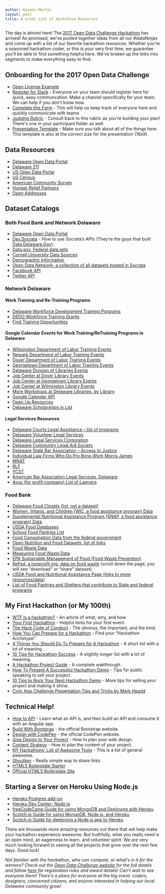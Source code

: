 ```yaml
---
author: Aiyani Martin
layout: post
title: A Great List of Hackathon Resources
---
```

The day is almost here! The [2017 Open Data Challenge Hackathon](https://open-data-delaware.ticketleap.com/open-data-challenge-hackathon/) has arrived! As promised, we've pooled together ideas from all our #dataNinjas and come up with a list of our favorite hackathon resources. Whether you’re a seasoned hackathon coder, or this is your very first time, we guarantee you’ll be able to find something helpful here.  We’ve broken up the links into segments to make everything easy to find.


## Onboarding for the 2017 Open Data Challenge
* [Open License Example](https://github.com/OpenDataDE/SampleHackathonLicense)
* [Register for Slack](https://opendatadeslack.herokuapp.com/) - Everyone on your team should register here for quick, easy communcation. Make a channel specifically for your team. We can help if you don't know how.
* [Complete this Form](https://docs.google.com/forms/d/e/1FAIpQLSd6TNh9j-yOSazm68px1E9L9JRcRZBDlzkmzMKV8zFz0eQJ3w/viewform) - This will help us keep track of everyone here and quickly communicate with teams
* [Judging Rubric](https://www.dropbox.com/s/f0byuykq3sptoau/Judging%20Rubric.pdf?dl=0) - Consult back to this rubric as you're building your plan! There's one in your participant folder as well.
* [Presentation Template](https://www.dropbox.com/s/ues7urm7qpxw5u9/Presentation%20Template.pptx?dl=0) - Make sure you talk about all of the things here. This template is also at the correct size for the presentation (16x9).


## Data Resources

* [Delaware Open Data Portal](https://data.delaware.gov)
* [Delaware 211](http://www.delaware211.org/)
* [US Open Data Portal](https://data.gov)
* [US Census](https://census.gov)
* [American Community Survey](https://www.census.gov/programs-surveys/acs/)
* [Hunger Relief Partners](https://www.dropbox.com/s/yoykmzxy2iuv42y/Hunger%20Relief%20Partners.xls?dl=0)
* [Open Addresses](https://openaddresses.io)


## Dataset Catalogs

### Both Food Bank and Network Delaware

* [Delaware Open Data Portal](https://data.delaware.gov/)
* [Dev.Socrata](https://dev.socrata.com/) - How to use Socrata’s APIs (They’re the guys that built [Data.Delaware.Gov](https://data.delaware.gov/)).
* [Data.gov, Federal data sets](https://www.data.gov/developers/apis)
* [Cornell University Data Sources](https://www.ciser.cornell.edu/ASPs/datasource.asp)
* [Demographic Information](https://www.census.gov/)
* [Open Data Network- a collection of all datasets hosted in Socrata](https://www.opendatanetwork.com/)
* [Facebook API](https://developers.facebook.com/)
* [Twitter API](https://dev.twitter.com/)

### Network Delaware

#### Work Training and Re-Training Programs

* [Delaware Workforce Development Training Programs](https://joblink.delaware.gov/ada/services/schools/SchResults.cfm)
* [DEDO Workforce Training Grants](http://dedo.delaware.gov/Incentives/Workforce-TrainingGrants#governors-education-grant-unemployed-workers)
* [Find Training Opportunities](https://www.careeronestop.org/FindTraining/find-training.aspx?frd=true)

#### Google Calendar Events for Work Training/ReTraining Programs in Delaware

* [Wilmington Department of Labor Training Events](https://calendar.google.com/calendar/embed?src=va42tlhvsf8j5l1fre9ns2emsc@group.calendar.google.com&ctz=America/New_York&pli=1)
* [Newark Department of Labor Training Events](https://calendar.google.com/calendar/embed?src=jh5du3m782a2vp112prc8e9bg0%40group.calendar.google.com&ctz=America/New_York)
* [Dover Department of Labor Training Events](https://calendar.google.com/calendar/embed?src=adjk7qm5m59l12j1epsu4kv2kg%40group.calendar.google.com&ctz=America/New_York)
* [Georgetown Department of Labor Training Events](https://calendar.google.com/calendar/embed?src=27nu8qfgg4l3c0jgfofkickgb0%40group.calendar.google.com&ctz=America/New_York)
* [Delaware Division of Libraries Events](http://lib.de.us/is/workshops/)
* [Job Center at Dover Library Events](http://de.evanced.info/delaware/lib/eventcalendar.asp?libnum=8)
* [Job Center at Georgetown Library Events](http://de.evanced.info/delaware/lib/eventcalendar.asp?libnum=11)
* [Job Center at Wilmington Library Events](http://de.evanced.info/delaware/lib/eventcalendar.asp?libnum=31)
* [More Workshops at Delaware Libraries, by Library](http://lib.de.us/is/workshops/)
* [Google Calendar API](https://developers.google.com/google-apps/calendar/)
* [Open Up Resources](http://openupresources.org/)
* [Delaware Scholarships in List](http://scholarships.delawaregoestocollege.org/listing/)

#### Legal Services Resources

* [Delaware Courts Legal Assistance – list of programs](http://courts.delaware.gov/help/legalassistance.aspx)
* [Delaware Volunteer Legal Services](http://www.dvls.org/)
* [Delaware Legal Services Corporation](http://www.lscd.com/)
* [Delaware Community Legal Aid Society](http://www.declasi.org/)
* [Delaware State Bar Association – Access to Justice](https://www.dsba.org/access-to-justice-program/)
* [Individual Law Firms Who Do Pro Bono Work Morris James](http://www.morrisjames.com/careers-why-probono.html)
* [MNAT](http://www.mnat.com/about/pro-bono/)
* [RLF](https://www.rlf.com/4782)
* [YCST](http://www.youngconaway.com/probono/)
* [American Bar Association Legal Services, Delaware](https://www.americanbar.org/portals/public_resources/aba_home_front/directory_programs/delaware.html)
* [Avvo (for profit company) List of Lawyers](https://www.avvo.com/all-lawyers/de.html)

### Food Bank

* [Delaware Food Closets (list, not a dataset)](http://www.dhss.delaware.gov/dhss/foodbank/resourcelocator.html)
* [Women, Infants, and Children (WIC, a food assistance program) Data](https://www.fns.usda.gov/pd/wic-program)
* [Supplemental Nutritional Assistance Program (SNAP, a food assistance program) Data](https://www.fns.usda.gov/pd/supplemental-nutritionassistance-program-snap)
* [USDA Food Databases](https://www.nal.usda.gov/fnic/databases)
* [School Food Pantries List](http://www.fbd.org/program/school-pantries/)
* [Food Consumption Data from the federal government](https://catalog.data.gov/dataset?tags=food-consumption)
* [Open Nutrition and Food Datasets, list of links](http://nutsci.org/opennutrition-food-data/)
* [Food Waste Data](https://www.usda.gov/oce/foodwaste/faqs.htm)
* [Measuring Food Waste Data](https://www.usda.gov/oce/foodwaste/resources/measurement.htm)
* [EPA Sustainable Management of Food (Food Waste Prevention)](https://www.epa.gov/sustainable-management-food)
* [ReFed, a nonprofit org, data on food waste](http://www.refed.com/?sort=economic-value-per-ton) (scroll down the page, you will see “download” or “share” dataset)
* [USDA Food and Nutritional Assistance Page (links to more resources/data)](https://www.ers.usda.gov/topics/food-nutrition-assistance/)
* [List of Food Pantries and Shelters that contribute to State and federal programs](http://www.gss.omb.delaware.gov/food/locations.shtml)

## My First Hackathon (or My 100th)

* [WTF is a hackathon?](https://medium.com/hackathons-anonymous/wtf-is-a-hackathon-92668579601) - An article of what, why, and how.
* [Your First Hackathon](http://news.mlh.io/your-first-hackathon-10-07-2013) - Helpful hints for your first event.
* [The Hack Code of Conduct](http://hackcodeofconduct.org/) - The obvious, the important, and the kind.
* [How You Can Prepare for a Hackathon](http://sendgrid.com/blog/prepare-hackathon/) - Find your “Hackathon Archetype”.
* [4 Things You Should Do To Prepare for A Hackathon](http://blog.onemonthrails.com/4-things-you-can-do-to-prepare-for-your-first-hackathon/) - A short list with a lot of meaning.
* [10 Tips for Hackathon Success](https://www.appsembler.com/blog/10-tips-for-hackathon-success/) - A slightly longer list with a lot of meaning.
* [A Hackathon Project Guide](https://medium.com/@nicholasmwalsh/zero-to-hero-in-36-hours-a-hackathon-project-guide-e7aeb5989c74) - A complete wakthrough.
* [How To Present A Successful Hackathon Demo](http://techcrunch.com/2014/09/01/how-to-crush-your-hackathon-demo/) - Tips for public speaking to sell your project.
* [10 Tips to Rock Your Next Hackathon Demo](http://angelhack.com/2016/07/08/10-tips-hackathon-demo/) - More tips for selling your project and making it shine.
* [Civic App Challenge Presentation Tips and Tricks by Mark Headd](https://medium.com/@mheadd/civic-app-challenge-presentation-tips-tricks-cf3684aaa95d)


## Technical Help!

* [How to API](https://github.com/BoilerCamp/how-to-api) - Learn what an API is, and then build an API and consume it with an Angular app.
* [Build With Bootstrap](https://startbootstrap.com/) - the official Bootstrap website.
* [Design with CodePen](https://codepen.io/) - the official CodePen website.
* [Give Design to Your Project](http://www.opendatadelaware.com/blog/How-To-Web-Design/) - How to plan your web design.
* [Content Strategy](http://www.opendatadelaware.com/blog/Content-Strategy/) - How to plan the content of your project.
* [NY Hackathons’ List of Awesome Tools](http://nyhackathons.com/tools/) - This is a list of general awesome.
* [Shoutkey](http://shoutkey.com) - Really simple way to share links
* [HTML5 Boilerplate Starter](http://www.initializr.com/)
* [Official HTML5 Boilerplate Site](https://html5boilerplate.com/)

## Starting a Server on Heroku Using Node.js

* [Heroku Postgres add-on](https://devcenter.heroku.com/articles/heroku-postgresql)
* [Heroku Dev Center- Node.js](https://devcenter.heroku.com/categories/nodejs)
* [freeCodeCamp Guide for using MongoDB and Deploying with Heroku](https://forum.freecodecamp.com/t/guide-for-using-mongodb-and-deploying-to-heroku/19347)
* [Scotch.io Guide for using MongoDB, Node.js, and Heroku](https://scotch.io/tutorials/use-mongodb-with-a-node-application-on-heroku)
* [Scotch.io Guide for deploying a Node.js app to Heroku](https://scotch.io/tutorials/how-to-deploy-a-node-js-app-to-heroku)

There are thousands more amazing resources out there that will help make your hackathon experience awesome. But truthfully, what you really need is an open mind, an eagerness to learn, and volunteer spirit.  We are very much looking forward to seeing all the projects that grow over the next few days. Good luck!

_Not familiar with the hackathon, who can compete, or what's in it for the winners? Check out the [Open Data Challenge website](http://opendatachallenge.com/) for the full details and follow [here](https://open-data-delaware.ticketleap.com/open-data-challenge-hackathon/) for registration rules and award details!  Can't wait to see everyone there!  There's a place for everyone at the big event: coders, designers, concerned citizens, and anyone interested in helping our local Delaware community grow!_
